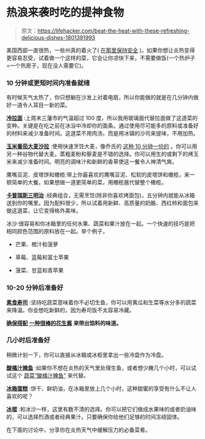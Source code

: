 # 热浪来袭时吃的提神食物

> 原文：<https://lifehacker.com/beat-the-heat-with-these-refreshing-delicious-dishes-1801391993>

美国西部一直很热，一些州真的着火了( [在那里保持安全](http://lifehacker.com/nearly-1-5-million-acres-are-burning-across-the-west-w-1801971254) )。如果你想让炎热变得更容易忍受，试着做一个这样的菜，它会让你凉快下来，不需要做饭(一个热炉子=一个热房子，现在没人需要它)。



### 10 分钟或更短时间内准备就绪

有时候天气太热了，你只想躺在沙发上对着电扇，所以你能做的就是在几分钟内做好一道令人耳目一新的菜。

[**冷拉面**](http://www.seriouseats.com/recipes/2015/06/hiyashi-chuka-cold-ramen-easy-summer-noodle-recipe.html) :上周末三藩市的气温超过 100 度，所以我用玻璃面代替拉面做了这道菜的变种。关键是在吃之前在冰浴中冷却你的面条。通过使用尽可能多的原料或准备好的材料来减少准备时间。这道菜不用肉汤，而是用冰镇的沙司来提味，不用加热。

[**玉米番茄大麦沙拉**](https://food52.com/recipes/13788-grilled-corn-barley-salad-with-tomato-vinaigrette) :使用快速烹饪大麦，像乔氏的 [这种 10 分钟一份的](https://www.traderjoes.com/fearless-flyer/article/928) 。你可以用另一种谷物代替大麦。蒸粗麦粉和藜麦是不错的选择。你可以用生的或剩下的烤玉米来减少准备时间。明亮的调味汁和新鲜的香草使这一餐令人神清气爽。

鹰嘴豆泥、皮塔饼和橄榄:带上你最喜欢的鹰嘴豆泥、松软的皮塔饼和橄榄，来一顿简单的大餐。如果想做一道更简单的菜，用橄榄酱代替整个橄榄。

[**卡普瑞斯三明治**](https://www.thespruce.com/classic-italian-caprese-sandwich-recipe-4107018) :经典组合，无需烹饪(除非你喜欢烤面包)，五分钟内就能从冰箱送到你的嘴里。因为配料很少，所以试着用新鲜、高质量的奶酪、西红柿和面包来做这道菜，让它变得格外美味。

冰沙:很容易和你冰箱里的任何水果、蔬菜和果汁放在一起。一个快速的技巧是把相同颜色范围的原料放在一起。举个例子，

*   芒果、橙汁和菠萝
*   草莓、蓝莓和富士苹果

*   菠菜、甘蓝和青苹果

### 10-20 分钟后准备好

[**素食寿司**](http://www.foodnetwork.com/recipes/masaharu-morimoto/vegetable-sushi-recipe-2124407) :坚持吃蔬菜意味着你不必切生鱼，你可以用黄瓜和生菜等水分多的蔬菜来降温。你会想吃新鲜的，因为寿司饭不太容易冷藏。

[**确保搭配**](https://notenoughcinnamon.com/2013/03/17/how-to-make-vietnamese-fresh-spring-rolls-step-by-step-recipe/) **[一种很棒的花生酱](https://sallysbakingaddiction.com/2015/04/07/homemade-fresh-summer-rolls-with-easy-peanut-dipping-sauce/)** **来带出馅料的味道。**

### 几小时后准备好

稍微计划一下，你可以直接从冰箱或冰柜里拿出一些冷盘作为冷盘。

[**酸橘汁腌鱼**](http://www.foodandwine.com/slideshows/ceviche) :如果你不想在炎热的天气里处理生鱼，或者想少腌几个小时，可以试试这个 [蔬菜“酸橘汁腌鱼”](http://www.foodandwine.com/recipes/summer-vegetable-ceviche) 来代替。

[**冰箱蛋糕**](http://skillet.lifehacker.com/you-should-be-making-and-eating-more-icebox-cakes-1797032504) :饼干、鲜奶油，在冰箱里放上几个小时，这种甜蜜的享受有什么不让人喜欢的呢？

[**冰棍**](https://lifehacker.com/how-to-turn-any-alcohol-you-like-into-tasty-frozen-pops-1782920583) :和冰沙一样，这里有数不清的选择。你可以把它们做成水果味的或者奶油味的，可以选择烈酒或者经典果汁。只要确保你给他们足够的时间冻结固体。

在下面的讨论中，分享你在炎热天气中缓解压力的必备菜肴。
